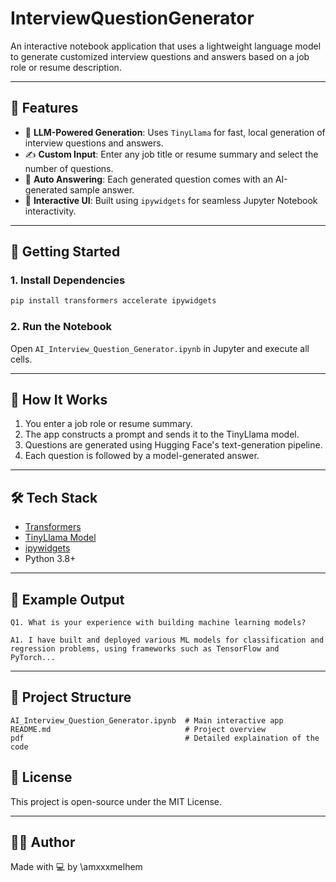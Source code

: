 # InterviewQuestionGenerator
An interactive notebook application that uses a lightweight language model to generate customized interview questions and answers based on a job role or resume description.

---

## 📌 Features

- 🧠 **LLM-Powered Generation**: Uses `TinyLlama` for fast, local generation of interview questions and answers.
- ✍️ **Custom Input**: Enter any job title or resume summary and select the number of questions.
- 💬 **Auto Answering**: Each generated question comes with an AI-generated sample answer.
- 🧪 **Interactive UI**: Built using `ipywidgets` for seamless Jupyter Notebook interactivity.

---

## 🚀 Getting Started

### 1. Install Dependencies
```bash
pip install transformers accelerate ipywidgets
````

### 2. Run the Notebook

Open `AI_Interview_Question_Generator.ipynb` in Jupyter and execute all cells.

---

## 🧱 How It Works

1. You enter a job role or resume summary.
2. The app constructs a prompt and sends it to the TinyLlama model.
3. Questions are generated using Hugging Face's text-generation pipeline.
4. Each question is followed by a model-generated answer.

---

## 🛠️ Tech Stack

* [Transformers](https://huggingface.co/docs/transformers/index)
* [TinyLlama Model](https://huggingface.co/TinyLlama/TinyLlama-1.1B-Chat-v1.0)
* [ipywidgets](https://ipywidgets.readthedocs.io/en/stable/)
* Python 3.8+

---

## 📄 Example Output

```
Q1. What is your experience with building machine learning models?

A1. I have built and deployed various ML models for classification and regression problems, using frameworks such as TensorFlow and PyTorch...
```

---

## 📂 Project Structure

```
AI_Interview_Question_Generator.ipynb  # Main interactive app
README.md                              # Project overview
pdf                                    # Detailed explaination of the code 
```


## 📜 License

This project is open-source under the MIT License.

---

## 🙋‍♀️ Author

Made with 💻 by \amxxxmelhem

```
